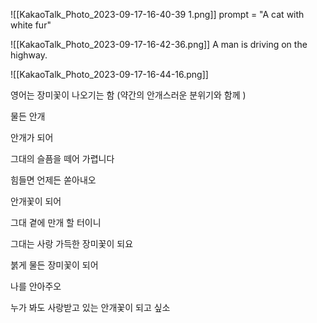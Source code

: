 ![[KakaoTalk_Photo_2023-09-17-16-40-39 1.png]]
prompt = "A cat with white fur"


![[KakaoTalk_Photo_2023-09-17-16-42-36.png]]
A man is driving on the highway.


![[KakaoTalk_Photo_2023-09-17-16-44-16.png]]

영어는 장미꽃이 나오기는 함 (약간의 안개스러운 분위기와 함께 )

물든 안개

안개가 되어

그대의 슬픔을 떼어 가렵니다

힘들면 언제든 쏟아내오

안개꽃이 되어

그대 곁에 만개 할 터이니

그대는 사랑 가득한 장미꽃이 되요

붉게 물든 장미꽃이 되어

나를 안아주오

누가 봐도 사랑받고 있는 안개꽃이 되고 싶소